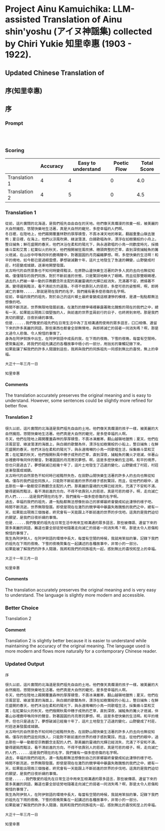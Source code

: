 # Project Ainu Kamuichika: LLM-assisted Translation of Ainu shin'yoshu (アイヌ神謡集) collected by Chiri Yukie 知里幸惠 (1903 - 1922).

## Updated Chinese Translation of

##  
## 序(知里幸惠)
## 序

### Prompt 
```



```

### Scoring

|               | Accuracy | Easy to understand | Poetic Flow | Total Score |
| ------------- | -------- | ------------------ | ------------ | ------------ |
| Translation 1 | 4 | 4 | 0 | 4.0 |
| Translation 2 | 4 | 5 | 0 | 4.5 |

### Translation 1
```
從前，這片廣闊的北海道，是我們祖先自由自在的天地。他們像天真爛漫的孩童一般，被美麗的大自然擁抱，悠閒快樂地生活著，真是大自然的寵兒，多麼幸福的人們啊。
冬日裡，在陸地上，他們踢開覆蓋林野的厚厚積雪，不畏冰凍天地的寒氣，翻越重重山嶺去獵熊；夏日裡，在海上，他們以涼風吹拂、綠波蕩漾、白鷗歌唱為伴，漂浮在如樹葉般的小舟上，整日捕魚；鮮花盛開的春天，他們沐浴在柔和的陽光下，與永遠歌唱的小鳥一同歡度時光，採摘蜂斗菜和艾蒿；紅葉似火的秋天，他們撥開被狂風吹拂、穗頭齊整的芒草，直到深夜捕鮭魚的篝火熄滅，在山谷中呼喚同伴的鹿鳴聲中，對著圓圓的月亮編織夢想。啊，多麼快樂的生活啊！和平的境地，如今都已是過眼雲煙，夢想破滅數十年，這片土地發生了急速的轉變，山野變成村莊，村莊變成城鎮，逐漸地開墾發展。
太古時代的自然景象也不知何時變得黯淡，在原野山邊快樂生活著的許多人民的去向也無從知曉。僅僅殘存的我們同族，對於不斷前進的世態，只是驚訝地睜大了眼睛。而且從那雙眼睛裡，過去的人們被一舉一動的宗教觀念所支配的美麗靈魂的光輝已經消失，充滿著不安，燃燒著不滿，變得遲鈍黯淡，看不清前方的道路，不得不依靠別人的慈悲，多麼可悲的姿態啊，啊，即將滅亡的事物......那就是現在我們的名字，我們擁有著多麼悲傷的名字啊。
從前，幸福的我們的祖先，對於自己的這片鄉土最終會變成這樣淒慘的模樣，是連一點點都無法想像的吧。
時間不斷流逝，世界無限地發展前進。在激烈的競爭場裡暴露著敗北醜態的現在的我們之中，總有一天，如果能出現兩三個堅強的人，與前進的世界並肩前行的日子，也終將到來吧。那是我們真切的願望，日夜祈禱的事情。
但是......我們敬愛的祖先們在日常生活中為了互相溝通而使用的眾多語言，口口相傳、遺留下來的許多美麗的詞語，那些東西也都會全部無情地，與即將滅亡的弱者一同消失嗎？啊，那是太過令人悲傷、令人惋惜的事情了。
身為在阿伊努族中出生、在阿伊努語中成長的我，在下雨的夜晚、下雪的夜晚，每當有空閒時，便聚集起來，將我們的祖先講述的各種故事中極小的一部分，用拙劣的筆觸記錄下來。
如果能讓了解我們的許多人閱讀到這些，我將與我們的同族祖先一同感到無比的喜悅，無上的幸福。

大正十一年三月一日

知里幸惠
```
#### Comments
The translation accurately preserves the original meaning and is easy to understand. However, some sentences could be slightly more refined for better flow.

#### Translation 2
```
很久以前，這片廣闊的北海道是我們祖先自由的土地。他們像天真爛漫的孩子一樣，被美麗的大自然擁抱，悠閒快樂地生活著。他們真是大自然的寵兒，是多麼幸福的人啊。
冬天，他們在陸地上踢開覆蓋森林的厚厚積雪，不畏冰凍嚴寒，翻山越嶺地獵熊；夏天，他們在涼風習習、綠波蕩漾的海面上，與白鷗的歌聲為伴，漂浮在如樹葉般的小船上，整日捕魚；在鮮花盛開的春天，他們沐浴在柔和的陽光下，與永遠鳴囀的小鳥一同歌唱生活，採集蜂斗菜和艾蒿；在紅葉的秋天，他們撥開秋風中穗子成熟的芒草，直到深夜，捕鮭魚的篝火才熄滅，伴著山谷裡鹿呼喚同伴的聲音，對著圓圓的月亮寄託夢想。啊，這是多麼快樂的生活啊。和平的境界，但也只是過去了。夢想破滅已經幾十年了，這片土地發生了迅速的變化，山野變成了村莊，村莊逐漸發展成城鎮。
太古時代的自然景色不知何時已經黯然失色，在田野山間快樂生活著的許多人的去向也無從知曉。僅存的我們這些同族人，只能對不斷前進的世界的樣子感到驚訝。而且，從他們的眼中，過去那些一舉一動都受宗教觀念支配的人們，那美麗的靈魂的光輝已經消失，充滿了不安和不滿，變得遲鈍而黯淡，看不清前進的方向，不得不依靠別人的慈悲，真是可悲的樣子。啊，走向滅亡的人們......這是我們現在的名字，我們擁有一個多麼悲傷的名字啊。
過去，幸福的我們的祖先，連一點點都無法想像到自己的家鄉最終會變成如此淒慘的樣子吧。
時間不斷流逝，世界無限發展。即使是現在在激烈的競爭場中暴露失敗醜態的我們之中，總有一天，如果能出現兩三個強者，終究會有一天能跟上不斷前進的世界的步伐吧。這真的是我們迫切的願望，是我們日夜祈禱的事情。
但是......我們敬愛的祖先在日常生活中用來互相溝通的眾多語言，那些被傳頌、遺留下來的眾多美麗的詞語，難道也要全部徒勞地隨著走向滅亡的弱者一同消失嗎？啊，那是太令人悲傷和惋惜的事情了。
我生為阿伊努人，在阿伊努語的環境中長大，每當有空閒的時候，我就用笨拙的筆，記錄下我們的祖先在下雨的夜晚、下雪的夜晚聚集在一起講述的各種故事中，非常小的一部分。
如果能被了解我們的許多人閱讀，我將和我們的同族祖先一起，感到無比的喜悅和至上的幸福。

大正十一年三月一日

知里幸惠
```
#### Comments
The translation accurately preserves the original meaning and is very easy to understand. The language is slightly more modern and accessible.

### Better Choice
Translation 2
#### Comment
Translation 2 is slightly better because it is easier to understand while maintaining the accuracy of the original meaning. The language used is more modern and flows more naturally for a contemporary Chinese reader.

### Updated Output
```
序

很久以前，這片廣闊的北海道是我們祖先自由的土地。他們像天真爛漫的孩子一樣，被美麗的大自然擁抱，悠閒快樂地生活著。他們真是大自然的寵兒，是多麼幸福的人啊。
冬天，他們在陸地上踢開覆蓋森林的厚厚積雪，不畏冰凍嚴寒，翻山越嶺地獵熊；夏天，他們在涼風習習、綠波蕩漾的海面上，與白鷗的歌聲為伴，漂浮在如樹葉般的小船上，整日捕魚；在鮮花盛開的春天，他們沐浴在柔和的陽光下，與永遠鳴囀的小鳥一同歌唱生活，採集蜂斗菜和艾蒿；在紅葉似火的秋天，他們撥開秋風中穗子成熟的芒草，直到深夜，捕鮭魚的篝火才熄滅，伴著山谷裡鹿呼喚同伴的聲音，對著圓圓的月亮寄託夢想。啊，這是多麼快樂的生活啊。和平的境界，但也只是過去了。夢想破滅已經幾十年了，這片土地發生了迅速的變化，山野變成了村莊，村莊逐漸發展成城鎮。
太古時代的自然景色不知何時已經黯然失色，在田野山間快樂生活著的許多人的去向也無從知曉。僅存的我們這些同族人，只能對不斷前進的世界的樣子感到驚訝。而且，從他們的眼中，過去那些一舉一動都受宗教觀念支配的人們，那美麗的靈魂的光輝已經消失，充滿了不安和不滿，變得遲鈍而黯淡，看不清前進的方向，不得不依靠別人的慈悲，真是可悲的樣子。啊，走向滅亡的人們......這是我們現在的名字，我們擁有一個多麼悲傷的名字啊。
過去，幸福的我們的祖先，連一點點都無法想像到自己的家鄉最終會變成如此淒慘的樣子吧。
時間不斷流逝，世界無限發展。即使是現在在激烈的競爭場中暴露失敗醜態的我們之中，總有一天，如果能出現兩三個強者，終究會有一天能跟上不斷前進的世界的步伐吧。這真的是我們迫切的願望，是我們日夜祈禱的事情。
但是......我們敬愛的祖先在日常生活中用來互相溝通的眾多語言，那些被傳頌、遺留下來的眾多美麗的詞語，難道也要全部徒勞地隨著走向滅亡的弱者一同消失嗎？啊，那是太令人悲傷和惋惜的事情了。
我生為阿伊努人，在阿伊努語的環境中長大，每當有空閒的時候，我就用笨拙的筆，記錄下我們的祖先在下雨的夜晚、下雪的夜晚聚集在一起講述的各種故事中，非常小的一部分。
如果能被了解我們的許多人閱讀，我將和我們的同族祖先一起，感到無比的喜悅和至上的幸福。

大正十一年三月一日

知里幸惠
```

